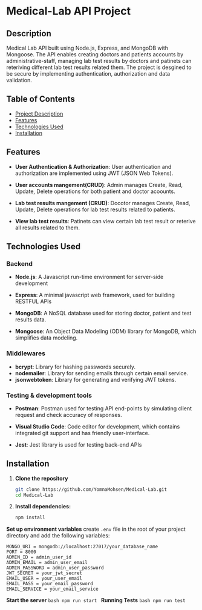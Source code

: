 # Medical-Lab API Project

## Description
Medical Lab API built using Node.js, Express, and MongoDB with Mongoose. The API enables creating doctors and patients accounts by administrative-staff, managing lab test results by doctors and patinets can reteriving different lab test results related them. The project is desgined to be secure by implementing authentication, authorization and data validation.

## Table of Contents
- [Project Description](#description)
- [Features](#features)
- [Technologies Used](#technologies-used)
- [Installation](#installation)


## Features
- **User Authentication & Authorization**: User authentication and authorization are implemented using JWT (JSON Web Tokens).

- **User accounts mangement(CRUD)**: Admin manages Create, Read, Update, Delete operations for both patient and doctor acoounts.

- **Lab test results mangement (CRUD)**: Docotor manages  Create, Read, Update, Delete operations for lab test results related to patients.

- **View lab test results**: Patinets can view certain lab test result or reterive all results related to them.


## Technologies Used

### Backend
- **Node.js**: A Javascript run-time environment for server-side development
- **Express**: A minimal javascript web framework, used for building RESTFUL APIs
- **MongoDB**: A NoSQL database used for storing doctor, patient and test results data.

- **Mongoose**: An Object Data Modeling (ODM) library for MongoDB, which simplifies data modeling.

### Middlewares
- **bcrypt**: Library for hashing passwords securely.
- **nodemailer**: Library for sending emails through certain email service.
- **jsonwebtoken**: Library for generating and verifying JWT tokens.

### Testing & development tools

- **Postman**: Postman used for testing API end-points by simulating client request and check accuracy of responses.

- **Visual Studio Code**: Code editor for development, which contains integrated git support and has friendly user-interface.

- **Jest**: Jest library is used for testing back-end APIs

## Installation

1. **Clone the repository**
    ```bash
    git clone https://github.com/YomnaMohsen/Medical-Lab.git
    cd Medical-Lab
    ```

2. **Install dependencies:**

    ```bash
    npm install
    ```

**Set up environment variables**
  create `.env` file in the root of your project directory and add the following variables:
   ```
   MONGO_URI = mongodb://localhost:27017/your_database_name
   PORT = 8000
   ADMIN_ID = admin_user_id
   ADMIN_EMAIL = admin_user_email
   ADMIN_PASSWORD = admin_user_password
   JWT_SECRET = your_jwt_secret
   EMAIL_USER = your_user_email
   EMAIL_PASS = your_email_password
   EMAIL_SERVICE = your_email_service 
   ```  

**Start the server**
    ```bash
    npm run start
    ```
 **Running Tests** 
    ```bash
    npm run test
    ```   


